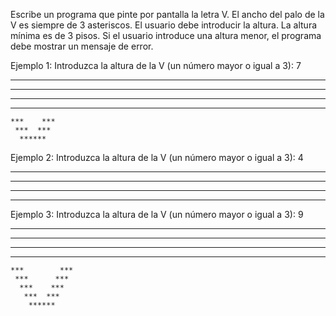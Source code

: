 Escribe un programa que pinte por pantalla la letra V. El ancho del palo de la V es siempre de 3 asteriscos.
El usuario debe introducir la altura. La altura mínima es de 3 pisos. Si el usuario introduce una altura
menor, el programa debe mostrar un mensaje de error.

Ejemplo 1:
Introduzca la altura de la V (un número mayor o igual a 3): 7
***            ***
 ***          ***
  ***        ***
   ***      ***
    ***    ***
     ***  ***
      ******

Ejemplo 2:
Introduzca la altura de la V (un número mayor o igual a 3): 4
***      ***
 ***    ***
  ***  ***
   ******
   
Ejemplo 3:
Introduzca la altura de la V (un número mayor o igual a 3): 9
***                ***
 ***              ***
  ***            ***
   ***          *** 
    ***        ***
     ***      ***
      ***    ***
       ***  ***
        ******
